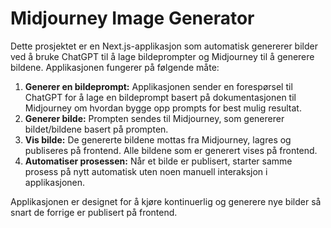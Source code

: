 # Midjourney Image Generator

Dette prosjektet er en Next.js-applikasjon som automatisk genererer bilder ved å bruke ChatGPT til å lage bildeprompter og Midjourney til å generere bildene. Applikasjonen fungerer på følgende måte:

1. **Generer en bildeprompt:** Applikasjonen sender en forespørsel til ChatGPT for å lage en bildeprompt basert på dokumentasjonen til Midjourney om hvordan bygge opp prompts for best mulig resultat.
2. **Generer bilde:** Prompten sendes til Midjourney, som genererer bildet/bildene basert på prompten.
3. **Vis bilde:** De genererte bildene mottas fra Midjourney, lagres og publiseres på frontend. Alle bildene som er generert vises på frontend.
4. **Automatiser prosessen:** Når et bilde er publisert, starter samme prosess på nytt automatisk uten noen manuell interaksjon i applikasjonen.

Applikasjonen er designet for å kjøre kontinuerlig og generere nye bilder så snart de forrige er publisert på frontend.
